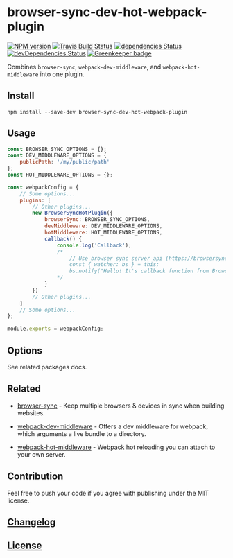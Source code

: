 # browser-sync-dev-hot-webpack-plugin

[![NPM version](https://img.shields.io/npm/v/browser-sync-dev-hot-webpack-plugin.svg)](https://www.npmjs.org/package/browser-sync-dev-hot-webpack-plugin)
[![Travis Build Status](https://img.shields.io/travis/itgalaxy/browser-sync-dev-hot-webpack-plugin/master.svg?label=build)](https://travis-ci.org/itgalaxy/browser-sync-dev-hot-webpack-plugin)
[![dependencies Status](https://david-dm.org/itgalaxy/browser-sync-dev-hot-webpack-plugin/status.svg)](https://david-dm.org/itgalaxy/browser-sync-dev-hot-webpack-plugin)
[![devDependencies Status](https://david-dm.org/itgalaxy/browser-sync-dev-hot-webpack-plugin/dev-status.svg)](https://david-dm.org/itgalaxy/browser-sync-dev-hot-webpack-plugin?type=dev)
[![Greenkeeper badge](https://badges.greenkeeper.io/itgalaxy/browser-sync-dev-hot-webpack-plugin.svg)](https://greenkeeper.io/)

Combines `browser-sync`, `webpack-dev-middleware`, and `webpack-hot-middleware` into one plugin.

## Install

```shell
npm install --save-dev browser-sync-dev-hot-webpack-plugin
```

## Usage

```js
const BROWSER_SYNC_OPTIONS = {};
const DEV_MIDDLEWARE_OPTIONS = {
    publicPath: '/my/public/path'
};
const HOT_MIDDLEWARE_OPTIONS = {};

const webpackConfig = {
    // Some options...
    plugins: [
        // Other plugins...
        new BrowserSyncHotPlugin({
            browserSync: BROWSER_SYNC_OPTIONS,
            devMiddleware: DEV_MIDDLEWARE_OPTIONS,
            hotMiddleware: HOT_MIDDLEWARE_OPTIONS,
            callback() {
                console.log('Callback');
                /*
                    // Use browser sync server api (https://browsersync.io/docs/api)
                    const { watcher: bs } = this;
                    bs.notify("Hello! It's callback function from BrowserSyncHotPlugin!");
                */
            }
        })
        // Other plugins...
    ]
    // Some options...
};

module.exports = webpackConfig;
```

## Options

See related packages docs.

## Related

-   [browser-sync](https://github.com/browsersync/browser-sync) - Keep multiple browsers & devices
    in sync when building websites.

-   [webpack-dev-middleware](https://github.com/webpack/webpack-dev-middleware) - Offers a dev middleware for webpack,
    which arguments a live bundle to a directory.

-   [webpack-hot-middleware](https://github.com/glenjamin/webpack-hot-middleware) - Webpack hot reloading
    you can attach to your own server.

## Contribution

Feel free to push your code if you agree with publishing under the MIT license.

## [Changelog](CHANGELOG.md)

## [License](LICENSE)
